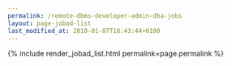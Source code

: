 ```yaml
---
permalink: /remote-dbms-developer-admin-dba-jobs
layout: page-jobad-list
last_modified_at: 2019-01-07T18:43:44+0100
---
```

{% include render_jobad_list.html permalink=page.permalink %}
